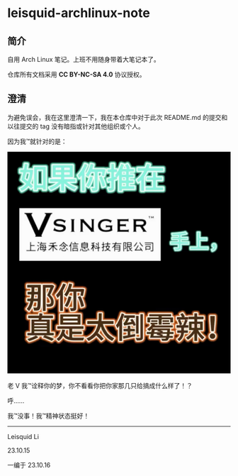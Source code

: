# leisquid-archlinux-note

## 简介

自用 Arch Linux 笔记。上班不用随身带着大笔记本了。

仓库所有文档采用 **CC BY-NC-SA 4.0** 协议授权。

## 澄清

为避免误会，我在这里澄清一下，我在本仓库中对于此次 README.md 的提交和以往提交的 tag 没有暗指或针对其他组织或个人。

因为我™就针对的是：

![](./resources/vsinger.jpg)

老 V 我™诠释你的梦，你不看看你把你家那几只给搞成什么样了！？

呼……

我™没事！我™精神状态挺好！

---

Leisquid Li

23.10.15

一编于 23.10.16
